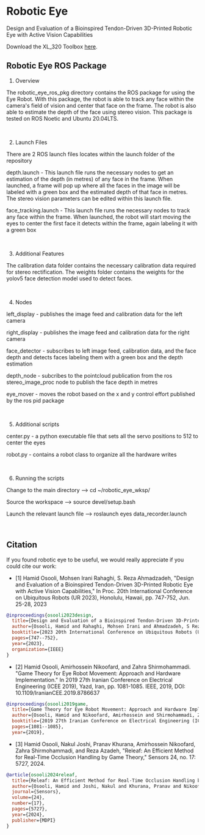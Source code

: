 # Robotic Eye
Design and Evaluation of a Bioinspired Tendon-Driven 3D-Printed Robotic Eye with Active Vision Capabilities

Download the XL_320 Toolbox [here](https://github.com/hamidosooli/XL_320Toolbox).

## Robotic Eye ROS Package

1. Overview

The robotic_eye_ros_pkg directory contains the ROS package for using the Eye Robot. With this package, the robot is able to track any face within the camera's field of vision and center that face on the frame. The robot is also able to estimate the depth of the face using stereo vision. This package is tested on ROS Noetic and Ubuntu 20.04LTS.



&nbsp;




2. Launch Files

There are 2 ROS launch files locates within the launch folder of the repository

depth.launch - This launch file runs the necessary nodes to get an estimation of the depth (in metres) of any face in the frame. When launched, a frame will pop up where all the faces in the image will be labeled with a green box and the estimated depth of that face in metres. The stereo vision parameters can be edited within this launch file.

face_tracking.launch - This launch file runs the necessary nodes to track any face within the frame. When launched, the robot will start moving the eyes to center the first face it detects within the frame, again labeling it with a green box


&nbsp;


3. Additional Features

The calibration data folder contains the necessary calibration data required for stereo rectification. The weights folder contains the weights for the yolov5 face detection model used to detect faces. 


&nbsp;

4. Nodes

left_display - publishes the image feed and calibration data for the left camera

right_display - publishes the image feed and calibration data for the right camera

face_detector - subscribes to left image feed, calibration data, and the face depth and detects faces labeling them with a green box and the depth estimation 

depth_node - subcribes to the pointcloud publication from the ros stereo_image_proc node to publish the face depth in metres

eye_mover - moves the robot based on the x and y control effort published by the ros pid package


&nbsp;

5. Additional scripts

center.py - a python executable file that sets all the servo positions to 512 to center the eyes

robot.py - contains a robot class to organize all the hardware writes


&nbsp;

6. Running the scripts

Change to the main directory  --> cd ~/robotic_eye_wksp/

Source the workspace --> source devel/setup.bash

Launch the relevant launch file --> roslaunch eyes data_recorder.launch

&nbsp;

## Citation

If you found robotic eye to be useful, we would really appreciate if you could cite our work:

- [1] Hamid Osooli, Mohsen Irani Rahaghi, S. Reza Ahmadzadeh, "Design and Evaluation of a Bioinspired Tendon-Driven 3D-Printed Robotic Eye with Active Vision Capabilities," In Proc.  20th International Conference on Ubiquitous Robots (UR 2023), Honolulu, Hawaii, pp. 747-752, Jun. 25-28, 2023

```bibtex
@inproceedings{osooli2023design,
  title={Design and Evaluation of a Bioinspired Tendon-Driven 3D-Printed Robotic Eye with Active Vision Capabilities},
  author={Osooli, Hamid and Rahaghi, Mohsen Irani and Ahmadzadeh, S Reza},
  booktitle={2023 20th International Conference on Ubiquitous Robots (UR)},
  pages={747--752},
  year={2023},
  organization={IEEE}
}

```

- [2] Hamid Osooli, Amirhossein Nikoofard, and Zahra Shirmohammadi. "Game Theory for Eye Robot Movement: Approach and Hardware Implementation." In 2019 27th Iranian Conference on Electrical Engineering (ICEE 2019), Yazd, Iran, pp. 1081-1085. IEEE, 2019, DOI: 10.1109/IranianCEE.2019.8786637

```bibtex
@inproceedings{osooli2019game,
  title={Game Theory for Eye Robot Movement: Approach and Hardware Implementation},
  author={Osooli, Hamid and Nikoofard, Amirhossein and Shirmohammadi, Zahra},
  booktitle={2019 27th Iranian Conference on Electrical Engineering (ICEE)},
  pages={1081--1085},
  year={2019},
```

- [3] Hamid Osooli, Nakul Joshi, Pranav Khurana, Amirhossein Nikoofard, Zahra Shirmohammadi, and Reza Azadeh, "Releaf: An Efficient Method for Real-Time Occlusion Handling by Game Theory," Sensors 24, no. 17: 5727, 2024.

```bibtex
@article{osooli2024releaf,
  title={Releaf: An Efficient Method for Real-Time Occlusion Handling by Game Theory},
  author={Osooli, Hamid and Joshi, Nakul and Khurana, Pranav and Nikoofard, Amirhossein and Shirmohammadi, Zahra and Azadeh, Reza},
  journal={Sensors},
  volume={24},
  number={17},
  pages={5727},
  year={2024},
  publisher={MDPI}
}


